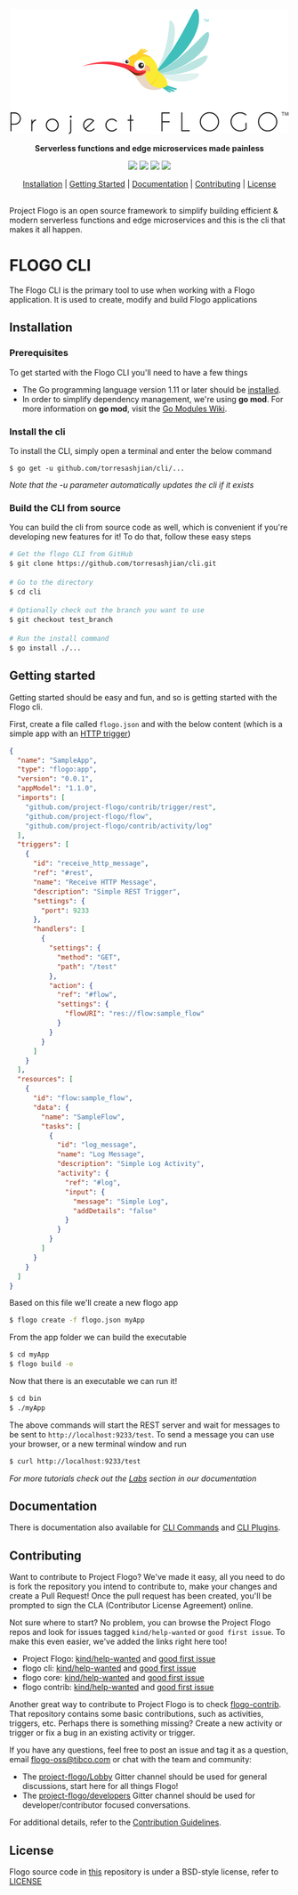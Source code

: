 <p align="center">
  <img src ="https://raw.githubusercontent.com/TIBCOSoftware/flogo/master/images/projectflogo.png" />
</p>

<p align="center" >
  <b>Serverless functions and edge microservices made painless</b>
</p>

<p align="center">
  <img src="https://travis-ci.org/TIBCOSoftware/flogo-cli.svg"/>
  <img src="https://img.shields.io/badge/dependencies-up%20to%20date-green.svg"/>
  <img src="https://img.shields.io/badge/license-BSD%20style-blue.svg"/>
  <a href="https://gitter.im/project-flogo/Lobby?utm_source=share-link&utm_medium=link&utm_campaign=share-link"><img src="https://badges.gitter.im/Join%20Chat.svg"/></a>
</p>

<p align="center">
  <a href="#Installation">Installation</a> | <a href="#getting-started">Getting Started</a> | <a href="#documentation">Documentation</a> | <a href="#contributing">Contributing</a> | <a href="#license">License</a>
</p>

<br/>
Project Flogo is an open source framework to simplify building efficient & modern serverless functions and edge microservices and this is the cli that makes it all happen. 

FLOGO CLI
======================

The Flogo CLI is the primary tool to use when working with a Flogo application.  It is used to create, modify and build Flogo applications
## Installation
### Prerequisites
To get started with the Flogo CLI you'll need to have a few things
* The Go programming language version 1.11 or later should be [installed](https://golang.org/doc/install).
* In order to simplify dependency management, we're using **go mod**. For more information on **go mod**, visit the [Go Modules Wiki](https://github.com/golang/go/wiki/Modules).

### Install the cli
To install the CLI, simply open a terminal and enter the below command

```
$ go get -u github.com/torresashjian/cli/...
```

_Note that the -u parameter automatically updates the cli if it exists_

### Build the CLI from source
You can build the cli from source code as well, which is convenient if you're developing new features for it! To do that, follow these easy steps

```bash
# Get the flogo CLI from GitHub
$ git clone https://github.com/torresashjian/cli.git

# Go to the directory
$ cd cli

# Optionally check out the branch you want to use 
$ git checkout test_branch

# Run the install command
$ go install ./... 
```

## Getting started
Getting started should be easy and fun, and so is getting started with the Flogo cli. 

First, create a file called `flogo.json` and with the below content (which is a simple app with an [HTTP trigger](https://tibcosoftware.github.io/flogo/development/webui/triggers/rest/))

```json
{
  "name": "SampleApp",
  "type": "flogo:app",
  "version": "0.0.1",
  "appModel": "1.1.0",
  "imports": [
  	"github.com/project-flogo/contrib/trigger/rest",
  	"github.com/project-flogo/flow",
  	"github.com/project-flogo/contrib/activity/log"
  ],
  "triggers": [
    {
      "id": "receive_http_message",
      "ref": "#rest",
      "name": "Receive HTTP Message",
      "description": "Simple REST Trigger",
      "settings": {
        "port": 9233
      },
      "handlers": [
        {
          "settings": {
            "method": "GET",
            "path": "/test"
          },
          "action": {
            "ref": "#flow",
            "settings": {
              "flowURI": "res://flow:sample_flow"
            }
          }
        }
      ]
    }
  ],
  "resources": [
    {
      "id": "flow:sample_flow",
      "data": {
        "name": "SampleFlow",
        "tasks": [
          {
            "id": "log_message",
            "name": "Log Message",
            "description": "Simple Log Activity",
            "activity": {
              "ref": "#log",
              "input": {
                "message": "Simple Log",
                "addDetails": "false"
              }
            }
          }
        ]
      }
    }
  ]
}
```

Based on this file we'll create a new flogo app

```bash
$ flogo create -f flogo.json myApp
```

From the app folder we can build the executable

```bash
$ cd myApp
$ flogo build -e
```

Now that there is an executable we can run it!

```bash
$ cd bin
$ ./myApp
```

The above commands will start the REST server and wait for messages to be sent to `http://localhost:9233/test`. To send a message you can use your browser, or a new terminal window and run

```bash
$ curl http://localhost:9233/test
```

_For more tutorials check out the [Labs](https://tibcosoftware.github.io/flogo/labs/) section in our documentation_

## Documentation

There is documentation also available for [CLI Commands](docs/commands.md) and [CLI Plugins](docs/plugins.md).

## Contributing
Want to contribute to Project Flogo? We've made it easy, all you need to do is fork the repository you intend to contribute to, make your changes and create a Pull Request! Once the pull request has been created, you'll be prompted to sign the CLA (Contributor License Agreement) online.

Not sure where to start? No problem, you can browse the Project Flogo repos and look for issues tagged `kind/help-wanted` or `good first issue`. To make this even easier, we've added the links right here too!
* Project Flogo: [kind/help-wanted](https://github.com/TIBCOSoftware/flogo/issues?q=is%3Aissue+is%3Aopen+label%3A%22help+wanted%22) and [good first issue](https://github.com/TIBCOSoftware/flogo/issues?q=is%3Aissue+is%3Aopen+label%3A%22good+first+issue%22)
* flogo cli: [kind/help-wanted](https://github.com/torresashjian/cli/issues?q=is%3Aissue+is%3Aopen+label%3A%22help+wanted%22) and [good first issue](https://github.com/torresashjian/cli/issues?q=is%3Aissue+is%3Aopen+label%3A%22good+first+issue%22)
* flogo core: [kind/help-wanted](https://github.com/project-flogo/core/issues?q=is%3Aissue+is%3Aopen+label%3A%22help+wanted%22) and [good first issue](https://github.com/project-flogo/core/issues?q=is%3Aissue+is%3Aopen+label%3A%22good+first+issue%22)
* flogo contrib: [kind/help-wanted](https://github.com/project-flogo/contrib/issues?q=is%3Aissue+is%3Aopen+label%3A%22help+wanted%22) and [good first issue](https://github.com/project-flogo/contrib/issues?q=is%3Aissue+is%3Aopen+label%3A%22good+first+issue%22)

Another great way to contribute to Project Flogo is to check [flogo-contrib](https://github.com/project-flogo/contrib). That repository contains some basic contributions, such as activities, triggers, etc. Perhaps there is something missing? Create a new activity or trigger or fix a bug in an existing activity or trigger.

If you have any questions, feel free to post an issue and tag it as a question, email flogo-oss@tibco.com or chat with the team and community:

* The [project-flogo/Lobby](https://gitter.im/project-flogo/Lobby?utm_source=share-link&utm_medium=link&utm_campaign=share-link) Gitter channel should be used for general discussions, start here for all things Flogo!
* The [project-flogo/developers](https://gitter.im/project-flogo/developers?utm_source=share-link&utm_medium=link&utm_campaign=share-link) Gitter channel should be used for developer/contributor focused conversations. 

For additional details, refer to the [Contribution Guidelines](https://github.com/TIBCOSoftware/flogo/blob/master/CONTRIBUTING.md).

## License 
Flogo source code in [this](https://github.com/torresashjian/cli) repository is under a BSD-style license, refer to [LICENSE](https://github.com/torresashjian/cli/blob/master/LICENSE) 
